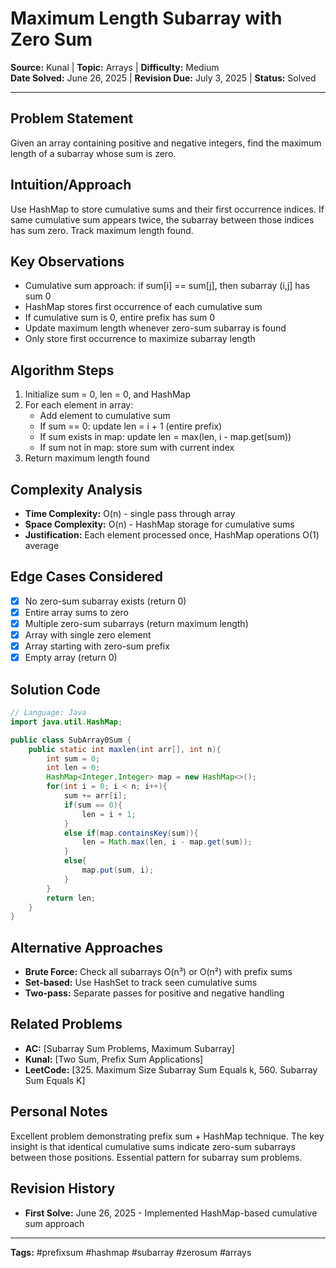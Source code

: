 # Maximum Length Subarray with Zero Sum

**Source:** Kunal | **Topic:** Arrays | **Difficulty:** Medium  
**Date Solved:** June 26, 2025 | **Revision Due:** July 3, 2025 | **Status:** Solved

---

## Problem Statement
Given an array containing positive and negative integers, find the maximum length of a subarray whose sum is zero.

## Intuition/Approach
Use HashMap to store cumulative sums and their first occurrence indices. If same cumulative sum appears twice, the subarray between those indices has sum zero. Track maximum length found.

## Key Observations
- Cumulative sum approach: if sum[i] == sum[j], then subarray (i,j] has sum 0
- HashMap stores first occurrence of each cumulative sum
- If cumulative sum is 0, entire prefix has sum 0
- Update maximum length whenever zero-sum subarray is found
- Only store first occurrence to maximize subarray length

## Algorithm Steps
1. Initialize sum = 0, len = 0, and HashMap
2. For each element in array:
   - Add element to cumulative sum
   - If sum == 0: update len = i + 1 (entire prefix)
   - If sum exists in map: update len = max(len, i - map.get(sum))
   - If sum not in map: store sum with current index
3. Return maximum length found

## Complexity Analysis
- **Time Complexity:** O(n) - single pass through array
- **Space Complexity:** O(n) - HashMap storage for cumulative sums
- **Justification:** Each element processed once, HashMap operations O(1) average

## Edge Cases Considered
- [x] No zero-sum subarray exists (return 0)
- [x] Entire array sums to zero
- [x] Multiple zero-sum subarrays (return maximum length)
- [x] Array with single zero element
- [x] Array starting with zero-sum prefix
- [x] Empty array (return 0)

## Solution Code

```java
// Language: Java
import java.util.HashMap;

public class SubArray0Sum {
    public static int maxlen(int arr[], int n){
        int sum = 0;
        int len = 0;
        HashMap<Integer,Integer> map = new HashMap<>();
        for(int i = 0; i < n; i++){
            sum += arr[i];
            if(sum == 0){
                len = i + 1;
            }
            else if(map.containsKey(sum)){
                len = Math.max(len, i - map.get(sum));
            }
            else{
                map.put(sum, i);
            }
        }
        return len;
    }
}
```

## Alternative Approaches
- **Brute Force:** Check all subarrays O(n³) or O(n²) with prefix sums
- **Set-based:** Use HashSet to track seen cumulative sums
- **Two-pass:** Separate passes for positive and negative handling

## Related Problems
- **AC:** [Subarray Sum Problems, Maximum Subarray]
- **Kunal:** [Two Sum, Prefix Sum Applications]
- **LeetCode:** [325. Maximum Size Subarray Sum Equals k, 560. Subarray Sum Equals K]

## Personal Notes
Excellent problem demonstrating prefix sum + HashMap technique. The key insight is that identical cumulative sums indicate zero-sum subarrays between those positions. Essential pattern for subarray sum problems.

## Revision History
- **First Solve:** June 26, 2025 - Implemented HashMap-based cumulative sum approach

---
**Tags:** #prefixsum #hashmap #subarray #zerosum #arrays 